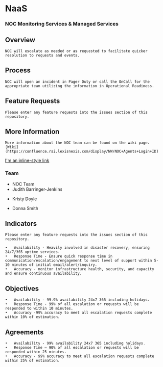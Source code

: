 # NaaS

###	NOC Monitoring Services & Managed Services

	
	
		 
## Overview
	NOC will escalate as needed or as requested to facilitate quicker resolution to requests and events.
## Process
	NOC will open an incident in Pager Duty or call the OnCall for the appropriate team utilizing the information in Operational Readiness.
	
## Feature Requests
	Please enter any feature requests into the issues section of this repository.
	
	
## More Information
	More information about the NOC team can be found on the wiki page.
	[Wiki](https://confluence.rsi.lexisnexis.com/display/NW/NOC+Agents+Login+ID)

[I'm an inline-style link](https://www.google.com)


		
###	Team


* NOC Team
* Judith Barringer-Jenkins
- Kristy Doyle
+ Donna Smith

## Indicators
	Please enter any feature requests into the issues section of this repository.
	
	•	Availability - Heavily involved in disaster recovery, ensuring 24/7/365 uptime services.
	•	Response Time - Ensure quick response time in communication/escalation/engagement to next level of support within 5- 10 minutes of initial email/alert/inquiry.
	•	Accuracy - monitor infrastructure health, security, and capacity and ensure continuous availability.

## Objectives
	•	Availability - 99.9% availability 24x7 365 including holidays.
	•	Response Time - 99% of all escalation or requests will be responded to within 10 minutes.
	•	Accuracy -99% accuracy to meet all escalation requests complete within 10% of estimation.


## Agreements
	•	Availability - 99% availability 24x7 365 including holidays.
	•	Response Time – 90% of all escalation or requests will be responded within 25 minutes.
	•	Accuracy - 99% accuracy to meet all escalation requests complete within 25% of estimation.
